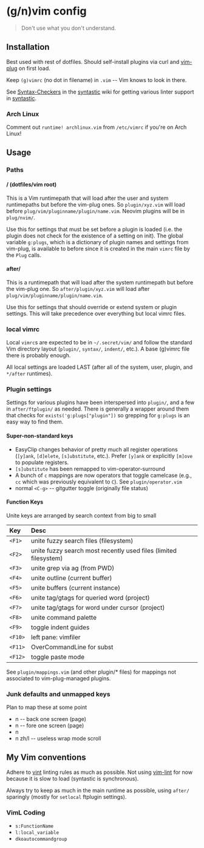 # (g/n)vim config

> Don't use what you don't understand.

## Installation

Best used with rest of dotfiles. Should self-install plugins via curl and
[vim-plug] on first load.

Keep `(g)vimrc` (no dot in filename) in `.vim` -- Vim knows to look in there.

See [Syntax-Checkers] in the [syntastic] wiki for getting
various linter support in [syntastic].

### Arch Linux

Comment out `runtime! archlinux.vim` from `/etc/vimrc` if you're on Arch Linux!

## Usage

### Paths

#### / (dotfiles/vim root)

This is a Vim runtimepath that will load after the user and system runtimepaths
but before the vim-plug ones. So `plugin/xyz.vim` will load before
`plug/vim/pluginname/plugin/name.vim`. Neovim plugins will be in `plug/nvim/`.

Use this for settings that must be set before a plugin is loaded (i.e. the
plugin does not check for the existence of a setting on init). The global
variable `g:plugs`, which is a dictionary of plugin names and settings from
vim-plug, is available to before since it is created in the main `vimrc` file
by the `Plug` calls.

#### after/

This is a runtimepath that will load after the system runtimepath but before
the vim-plug one. So `after/plugin/xyz.vim` will load after
`plug/vim/pluginname/plugin/name.vim`.

Use this for settings that should override or extend system or plugin settings.
This will take precedence over everything but local vimrc files.

### local vimrc

Local `vimrc`s are expected to be in `~/.secret/vim/` and follow the standard
Vim directory layout (`plugin/`, `syntax/`, `indent/`, etc.). A base (g)vimrc
file there is probably enough.

All local settings are loaded LAST (after all of the system, user, plugin, and
`*/after` runtimes).

### Plugin settings

Settings for various plugins have been interspersed into `plugin/`, and a few
in `after/ftplugin/` as needed. There is generally a wrapper around them that
checks for `exists('g:plugs["plugin"])` so grepping for `g:plugs` is an easy
way to find them.

#### Super-non-standard keys

- EasyClip changes behavior of pretty much all register operations (`[y]ank`,
  `[d]elete`, `[s]ubstitute`, etc.). Prefer `[y]ank` or explicitly `[m]ove` to
  populate registers.
- `[s]ubstitute` has been remapped to vim-operator-surround
- A bunch of `c` mappings are now operators that toggle camelcase (e.g., `cc`
  which was previously equivalent to `C`). See `plugin/operator.vim`
- normal `<C-g>` -- gitgutter toggle (originally file status)

#### Function Keys

Unite keys are arranged by search context from big to small

| Key     | Desc |
| :------ | :--- |
| `<F1>`  | unite fuzzy search files (filesystem) |
| `<F2>`  | unite fuzzy search most recently used files (limited filesystem) |
| `<F3>`  | unite grep via ag (from PWD) |
| `<F4>`  | unite outline (current buffer) |
| `<F5>`  | unite buffers (current instance) |
| `<F6>`  | unite tag/gtags for queried word (project) |
| `<F7>`  | unite tag/gtags for word under cursor (project) |
| `<F8>`  | unite command palette |
| `<F9>`  | toggle indent guides |
| `<F10>` | left pane: vimfiler |
| `<F11>` | OverCommandLine for subst |
| `<F12>` | toggle paste mode |

See `plugin/mappings.vim` (and other plugin/* files) for mappings not
associated to vim-plug-managed plugins.

### Junk defaults and unmapped keys

Plan to map these at some point

- n <C-b> -- back one screen (page)
- n <C-f> -- fore one screen (page)
- n <C-s>
- n zh/l  -- useless wrap mode scroll

## My Vim conventions

Adhere to [vint](https://github.com/Kuniwak/vint) linting rules as much as
possible. Not using [vim-lint](https://github.com/syngan/vim-vimlint) for now
because it is slow to load (syntastic is synchronous).

Always try to keep as much in the main runtime as possible, using `after/`
sparingly (mostly for `setlocal` ftplugin settings).

### VimL Coding

- `s:FunctionName`
- `l:local_variable`
- `dkoautocommandgroup`



[Syntax-Checkers]: https://github.com/scrooloose/syntastic/wiki/Syntax-Checkers
[syntastic]: https://github.com/scrooloose/syntastic/
[vim-plug]: https://github.com/junegunn/vim-plug

